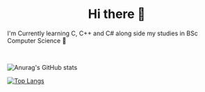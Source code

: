 <h1 align = center>Hi there 👋</h1>

<p1 align = center>I'm Currently learning C, C++ and C# along side my studies in BSc Computer Science 🌱</p1>

<br>

![Anurag's GitHub stats](https://github-readme-stats.vercel.app/api?username=Natphil03&theme=radical&show_icons=true)

[![Top Langs](https://github-readme-stats.vercel.app/api/top-langs/?username=Natphil03&layout=compact&theme=radical)](https://github.com/anuraghazra/github-readme-stats)





<!--
**Natphil03/Natphil03** is a ✨ _special_ ✨ repository because its `README.md` (this file) appears on your GitHub profile.

Here are some ideas to get you started:

- 🔭 I’m currently working on ...
- 🌱 I’m currently learning ...
- 👯 I’m looking to collaborate on ...
- 🤔 I’m looking for help with ...
- 💬 Ask me about ...
- 📫 How to reach me: ...
- 😄 Pronouns: ...
- ⚡ Fun fact: ...
-->
